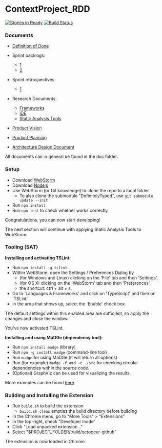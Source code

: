 # ContextProject_RDD
[![Stories in Ready](https://badge.waffle.io/thervh70/ContextProject_RDD.png?label=ready&title=Ready)](http://waffle.io/thervh70/ContextProject_RDD)
[![Build Status](https://travis-ci.org/thervh70/ContextProject_RDD.svg?branch=master)](https://travis-ci.org/thervh70/ContextProject_RDD)

### Documents
- [Definition of Done](https://github.com/thervh70/ContextProject_RDD/blob/master/doc/Definition_of_Done.pdf)
- Sprint backlogs:
  - [1](https://github.com/thervh70/ContextProject_RDD/blob/master/doc/Sprint_Backlog1.pdf)
  - [2](https://github.com/thervh70/ContextProject_RDD/blob/master/doc/Sprint_Backlog2.pdf)
- Sprint retrospectives:
  - [1](https://github.com/thervh70/ContextProject_RDD/blob/master/doc/SprintRetrospective-1.pdf)

- Research Documents:
  - [Frameworks](https://github.com/thervh70/ContextProject_RDD/blob/master/doc/research/Research_Frameworks.pdf)
  - [IDE](https://github.com/thervh70/ContextProject_RDD/blob/master/doc/research/Research_IDE.pdf)
  - [Static Analysis Tools](https://github.com/thervh70/ContextProject_RDD/blob/master/doc/research/Research_Static_Analysis_Tools.pdf)

- [Product Vision](https://github.com/thervh70/ContextProject_RDD/blob/master/doc/Product_Vision_Document.pdf)
- [Product Planning](https://github.com/thervh70/ContextProject_RDD/blob/master/doc/Product_Planning_Document.pdf)
- [Architecture Design Document](https://github.com/thervh70/ContextProject_RDD/blob/master/doc/Architecture_Design_Document.pdf)


All documents can in general be found in the doc folder.

### Setup
- Download [WebStorm](https://www.jetbrains.com/webstorm/)
- Download [Nodejs](https://nodejs.org/en/download/)
- Use WebStorm (or Git knowledge) to clone the repo to a local folder
  - To also clone the submodule "DefinitelyTyped", use `git submodule update --init`
- Run `npm install`
- Run `npm test` to check whether works correctly

Congratulations, you can now start developing!

The next section will continue with applying Static Analysis Tools to WebStorm.

### Tooling (SAT)
**Installing and activating TSLint:**
- Run `npm install -g tslint`.
- Within WebStorm, open the Settings / Preferences Dialog by
  - (for Windows and Linux) clicking on the 'File' tab and then 'Settings'.
  - (for OS X) clicking on the 'WebStorm' tab and then 'Preferences'.
  - the shortcut: ctrl + alt + s.
- Go to 'Languages & Frameworks' and click on 'TypeScript' and then on 'TSLint'.
- In the area that shows up, select the 'Enable' check box.

The default settings within this enabled area are sufficient, so apply the changes and close the window.

You've now activated TSLint.


**Installing and using MaDGe (dependency tool):**
- Run `npm install madge` (library)
- Run `npm -g install madge` (command-line tool)
- Run `madge` for using MaDGe (it will return all options)
- Run (for example) `madge -f amd -c ./src` for checking circular dependencies within the source code.
- (Optional) GraphViz can be used for visualizing the results.

More examples can be found [here](https://github.com/pahen/madge).

### Building and Installing the Extension
- Run `build.sh` to build the extension
  - `build.sh clean` empties the build directory before building
- In the Chrome menu, go to "More Tools" > "Extensions"
- In the top-right, check "Developer mode"
- Click "Load unpacked extension..."
- Select "$PROJECT_FOLDER/build/octopeer-github"

The extension is now loaded in Chrome.

